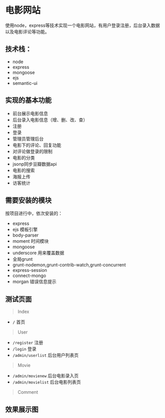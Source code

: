 # 电影网站

使用node，express等技术实现一个电影网站，有用户登录注册，后台录入数据以及电影评论等功能。

## 技术栈：

* node
* express
* mongoose
* ejs
* semantic-ui

## 实现的基本功能

* 前台展示电影信息
* 后台录入电影信息（增、删、改、查）
* 注册
* 登录
* 管理员管理后台
* 电影下的评论、回复功能
* 对评论做登录的限制
* 电影的分类
* jsonp同步豆瓣数据api
* 电影的搜索
* 海报上传
* 访客统计

## 需要安装的模块

按项目进行中，依次安装的：
* express
* ejs 模板引擎
* body-parser 
* moment 时间模块
* mongoose
* underscore 用来覆盖数据
* 全局grunt
* grunt-nodemon,grunt-contrib-watch,grunt-concurrent
* express-session
* connect-mongo
* morgan 错误信息提示

## 测试页面

> Index
* `/` 首页 

> User
* `/register` 注册
* `/login` 登录
* `/admin/userlist` 后台用户列表页 

> Movie
* `/admin/movienew` 后台电影录入页
* `/admin/movielist` 后台电影列表页

> Comment

## 效果展示图
